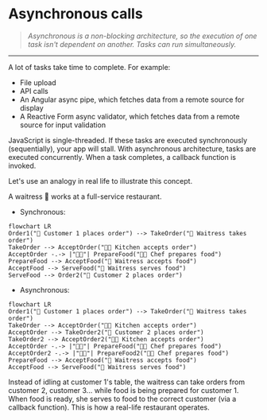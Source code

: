 # Asynchronous calls 

> *Asynchronous is a non-blocking architecture, so the execution of one task isn't dependent on another. Tasks can run simultaneously.*
___

A lot of tasks take time to complete. For example:

- File upload
- API calls
- An Angular async pipe, which fetches data from a remote source for display
- A Reactive Form async validator, which fetches data from a remote source for input validation

JavaScript is single-threaded. If these tasks are executed synchronously (sequentially), your app will stall. With asynchronous architecture, tasks are executed concurrently. When a task completes, a callback function is invoked.

Let's use an analogy in real life to illustrate this concept.

A waitress 👧 works at a full-service restaurant.

- Synchronous:

```mermaid
flowchart LR
Order1("👨 Customer 1 places order") --> TakeOrder("👧 Waitress takes order") 
TakeOrder --> AcceptOrder("👩‍🍳 Kitchen accepts order")
AcceptOrder -.-> |"🧑‍🍳"| PrepareFood("👩‍🍳 Chef prepares food")
PrepareFood --> AcceptFood("👧 Waitress accepts food")
AcceptFood --> ServeFood("👨 Waitress serves food")
ServeFood --> Order2("👩 Customer 2 places order")
```

- Asynchronous:

```mermaid
flowchart LR
Order1("👨 Customer 1 places order") --> TakeOrder("👧 Waitress takes order") 
TakeOrder --> AcceptOrder("👩‍🍳 Kitchen accepts order")
AcceptOrder --> TakeOrder2("👩 Customer 2 places order")
TakeOrder2 --> AcceptOrder2("👩‍🍳 Kitchen accepts order")
AcceptOrder -.-> |"🧑‍🍳"| PrepareFood("👩‍🍳 Chef prepares food")
AcceptOrder2 -.-> |"🧑‍🍳"| PrepareFood2("👩‍🍳 Chef prepares food")
PrepareFood --> AcceptFood("👧 Waitress accepts food")
AcceptFood --> ServeFood("👨 Waitress serves food")
```

Instead of idling at customer 1's table, the waitress can take orders from customer 2, customer 3... while food is being prepared for customer 1. When food is ready, she serves to food to the correct customer (via a callback function). This is how a real-life restaurant operates.

